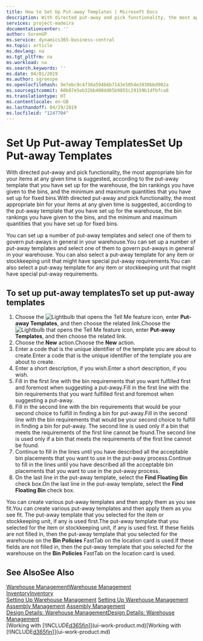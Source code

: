 ```yaml
---
title: How to Set Up Put-away Templates | Microsoft Docs
description: With directed put-away and pick functionality, the most appropriate bin for your items at any given time is suggested, according to the put-away template that you have set up for the warehouse, the bin rankings you have given to the bins, and the minimum and maximum quantities that you have set up for fixed bins.
services: project-madeira
documentationcenter: ''
author: SorenGP
ms.service: dynamics365-business-central
ms.topic: article
ms.devlang: na
ms.tgt_pltfrm: na
ms.workload: na
ms.search.keywords: ''
ms.date: 04/01/2019
ms.author: sgroespe
ms.openlocfilehash: 9e7ebc9c4736a594b6b7143e5054e3930bbd902a
ms.sourcegitcommit: 60b87e5eb32bb408dd65b9855c29159b1dfbfca8
ms.translationtype: HT
ms.contentlocale: en-GB
ms.lasthandoff: 04/29/2019
ms.locfileid: "1247704"
---
```

# <a name="set-up-put-away-templates"></a><span data-ttu-id="495ff-103">Set Up Put-away Templates</span><span class="sxs-lookup"><span data-stu-id="495ff-103">Set Up Put-away Templates</span></span>
<span data-ttu-id="495ff-104">With directed put-away and pick functionality, the most appropriate bin for your items at any given time is suggested, according to the put-away template that you have set up for the warehouse, the bin rankings you have given to the bins, and the minimum and maximum quantities that you have set up for fixed bins.</span><span class="sxs-lookup"><span data-stu-id="495ff-104">With directed put-away and pick functionality, the most appropriate bin for your items at any given time is suggested, according to the put-away template that you have set up for the warehouse, the bin rankings you have given to the bins, and the minimum and maximum quantities that you have set up for fixed bins.</span></span>  

<span data-ttu-id="495ff-105">You can set up a number of put-away templates and select one of them to govern put-aways in general in your warehouse.</span><span class="sxs-lookup"><span data-stu-id="495ff-105">You can set up a number of put-away templates and select one of them to govern put-aways in general in your warehouse.</span></span> <span data-ttu-id="495ff-106">You can also select a put-away template for any item or stockkeeping unit that might have special put-away requirements.</span><span class="sxs-lookup"><span data-stu-id="495ff-106">You can also select a put-away template for any item or stockkeeping unit that might have special put-away requirements.</span></span>  

## <a name="to-set-up-put-away-templates"></a><span data-ttu-id="495ff-107">To set up put-away templates</span><span class="sxs-lookup"><span data-stu-id="495ff-107">To set up put-away templates</span></span>  
1.  <span data-ttu-id="495ff-108">Choose the ![Lightbulb that opens the Tell Me feature](media/ui-search/search_small.png "Tell me what you want to do") icon, enter **Put-away Templates**, and then choose the related link.</span><span class="sxs-lookup"><span data-stu-id="495ff-108">Choose the ![Lightbulb that opens the Tell Me feature](media/ui-search/search_small.png "Tell me what you want to do") icon, enter **Put-away Templates**, and then choose the related link.</span></span>  
2.  <span data-ttu-id="495ff-109">Choose the **New** action.</span><span class="sxs-lookup"><span data-stu-id="495ff-109">Choose the **New** action.</span></span>  
3.  <span data-ttu-id="495ff-110">Enter a code that is the unique identifier of the template you are about to create.</span><span class="sxs-lookup"><span data-stu-id="495ff-110">Enter a code that is the unique identifier of the template you are about to create.</span></span>  
4.  <span data-ttu-id="495ff-111">Enter a short description, if you wish.</span><span class="sxs-lookup"><span data-stu-id="495ff-111">Enter a short description, if you wish.</span></span>  
5.  <span data-ttu-id="495ff-112">Fill in the first line with the bin requirements that you want fulfilled first and foremost when suggesting a put-away.</span><span class="sxs-lookup"><span data-stu-id="495ff-112">Fill in the first line with the bin requirements that you want fulfilled first and foremost when suggesting a put-away.</span></span>  
6.  <span data-ttu-id="495ff-113">Fill in the second line with the bin requirements that would be your second choice to fulfill in finding a bin for put-away.</span><span class="sxs-lookup"><span data-stu-id="495ff-113">Fill in the second line with the bin requirements that would be your second choice to fulfill in finding a bin for put-away.</span></span> <span data-ttu-id="495ff-114">The second line is used only if a bin that meets the requirements of the first line cannot be found.</span><span class="sxs-lookup"><span data-stu-id="495ff-114">The second line is used only if a bin that meets the requirements of the first line cannot be found.</span></span>  
7.  <span data-ttu-id="495ff-115">Continue to fill in the lines until you have described all the acceptable bin placements that you want to use in the put-away process.</span><span class="sxs-lookup"><span data-stu-id="495ff-115">Continue to fill in the lines until you have described all the acceptable bin placements that you want to use in the put-away process.</span></span>  
8.  <span data-ttu-id="495ff-116">On the last line in the put-away template, select the **Find Floating Bin** check box.</span><span class="sxs-lookup"><span data-stu-id="495ff-116">On the last line in the put-away template, select the **Find Floating Bin** check box.</span></span>  

<span data-ttu-id="495ff-117">You can create various put-away templates and then apply them as you see fit.</span><span class="sxs-lookup"><span data-stu-id="495ff-117">You can create various put-away templates and then apply them as you see fit.</span></span> <span data-ttu-id="495ff-118">The put-away template that you selected for the item or stockkeeping unit, if any is used first.</span><span class="sxs-lookup"><span data-stu-id="495ff-118">The put-away template that you selected for the item or stockkeeping unit, if any is used first.</span></span> <span data-ttu-id="495ff-119">If these fields are not filled in, then the put-away template that you selected for the warehouse on the **Bin Policies** FastTab on the location card is used.</span><span class="sxs-lookup"><span data-stu-id="495ff-119">If these fields are not filled in, then the put-away template that you selected for the warehouse on the **Bin Policies** FastTab on the location card is used.</span></span>  

## <a name="see-also"></a><span data-ttu-id="495ff-120">See Also</span><span class="sxs-lookup"><span data-stu-id="495ff-120">See Also</span></span>  
[<span data-ttu-id="495ff-121">Warehouse Management</span><span class="sxs-lookup"><span data-stu-id="495ff-121">Warehouse Management</span></span>](warehouse-manage-warehouse.md)  
[<span data-ttu-id="495ff-122">Inventory</span><span class="sxs-lookup"><span data-stu-id="495ff-122">Inventory</span></span>](inventory-manage-inventory.md)  
<span data-ttu-id="495ff-123">[Setting Up Warehouse Management](warehouse-setup-warehouse.md)   </span><span class="sxs-lookup"><span data-stu-id="495ff-123">[Setting Up Warehouse Management](warehouse-setup-warehouse.md)   </span></span>  
<span data-ttu-id="495ff-124">[Assembly Management](assembly-assemble-items.md)  </span><span class="sxs-lookup"><span data-stu-id="495ff-124">[Assembly Management](assembly-assemble-items.md)  </span></span>  
[<span data-ttu-id="495ff-125">Design Details: Warehouse Management</span><span class="sxs-lookup"><span data-stu-id="495ff-125">Design Details: Warehouse Management</span></span>](design-details-warehouse-management.md)  
<span data-ttu-id="495ff-126">[Working with [!INCLUDE[d365fin](includes/d365fin_md.md)]](ui-work-product.md)</span><span class="sxs-lookup"><span data-stu-id="495ff-126">[Working with [!INCLUDE[d365fin](includes/d365fin_md.md)]](ui-work-product.md)</span></span>
